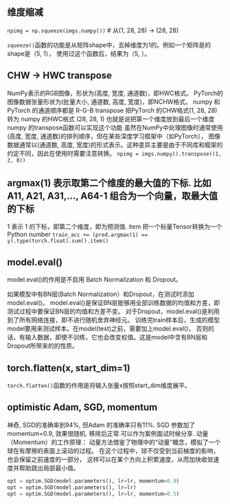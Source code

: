

## 维度缩减
`npimg = np.squeeze(imgs.numpy())` # 从(1, 28, 28) -> (28, 28)

`squeeze()`函数的功能是从矩阵shape中，去掉维度为1的。例如一个矩阵是的shape是（5, 1），
使用过这个函数后，结果为（5, ）。

## CHW -> HWC transpose
NumPy表示的RGB图像，形状为(高度, 宽度, 通道数)，即HWC格式。
PyTorch的图像数据张量形状为(批量大小, 通道数, 高度, 宽度)，即NCHW格式。
numpy 和 PyTorch 的通道顺序都是 R-G-B
transpose 把PyTorch 的CHW格式(1, 28, 28) 转为 numpy 的HWC格式 (28, 28, 1)
也就是说把第一个维度放到最后一个维度
numpy 的transpose函数可以实现这个功能
虽然在NumPy中处理图像时通常使用(高度, 宽度, 通道数)的排列顺序，但在某些深度学习框架中（如PyTorch），
图像数据通常以(通道数, 高度, 宽度)的形式表示。这种差异主要是由于不同库和框架的约定不同，因此在使用时需要注意转换。
`npimg = imgs.numpy().transpose((1, 2, 0))`


## argmax(1) 表示取第二个维度的最大值的下标. 比如A11, A21, A31,..., A64-1 组合为一个向量，取最大值的下标
1 表示 1 的下标，即第二个维度，即为预测值.
item 把一个标量Tensor转换为一个Python number
`train_acc += (pred.argmax(1) == y).type(torch.float).sum().item()`


## model.eval()

model.eval()的作用是不启用 Batch Normalization 和 Dropout。

如果模型中有BN层(Batch Normalization）和Dropout，在测试时添加model.eval()。
model.eval()是保证BN层能够用全部训练数据的均值和方差，即测试过程中要保证BN层的均值和方差不变。
对于Dropout，model.eval()是利用到了所有网络连接，即不进行随机舍弃神经元。
训练完train样本后，生成的模型model要用来测试样本。在model(test)之前，需要加上model.eval()，
否则的话，有输入数据，即使不训练，它也会改变权值。这是model中含有BN层和Dropout所带来的的性质。


## torch.flatten(x, start_dim=1)

`torch.flatten()`函数的作用是将输入张量x按照start_dim维度展平。


## optimistic Adam, SGD, momentum
神奇, SGD的准确率到94%, 但Adam 的准确率只有11%.
SGD 参数加了momentum=0.9, 效果很随机. 移除后正常.可以作为案例面试时候分享.
动量（Momentum）的工作原理：
动量方法借鉴了物理中的“动量”概念，模拟了一个球在有摩擦的表面上滚动的过程。
在这个过程中，球不仅受到当前梯度的影响，也会保留之前速度的一部分，
这样可以在某个方向上积累速度，从而加快收敛速度并帮助跳出局部最小值。
```python
opt = optim.SGD(model.parameters(), lr=lr, momentum=0.9)
opt = optim.SGD(model.parameters(), lr=lr)
opt = optim.SGD(model.parameters(), lr=lr, momentum=0.5)
```


